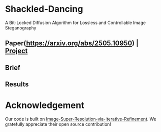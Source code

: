# Shackled-Dancing
A Bit-Locked Diffusion Algorithm for Lossless and Controllable Image Steganography
## Paper(https://arxiv.org/abs/2505.10950) | [Project](https://github.com/yingtian22/Shackled-Dancing)
## Brief
## Results
# Acknowledgement
Our code is built on [Image-Super-Resolution-via-Iterative-Refinement](https://github.com/Janspiry/Image-Super-Resolution-via-Iterative-Refinement). We gratefully appreciate their open source contribution!
